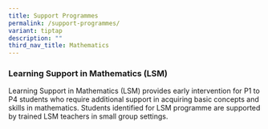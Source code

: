 ```yaml
---
title: Support Programmes
permalink: /support-programmes/
variant: tiptap
description: ""
third_nav_title: Mathematics
---
```

<h3><strong>Learning Support in Mathematics (LSM)</strong></h3>
<p>Learning Support in Mathematics (LSM) provides early intervention for
P1 to P4 students who require additional support in acquiring basic concepts
and skills in mathematics. Students identified for LSM programme are supported
by trained LSM teachers in small group settings.</p>
<p></p>